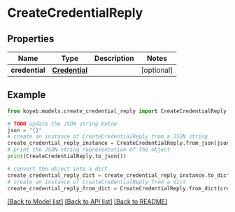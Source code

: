 # CreateCredentialReply


## Properties

Name | Type | Description | Notes
------------ | ------------- | ------------- | -------------
**credential** | [**Credential**](Credential.md) |  | [optional] 

## Example

```python
from koyeb.models.create_credential_reply import CreateCredentialReply

# TODO update the JSON string below
json = "{}"
# create an instance of CreateCredentialReply from a JSON string
create_credential_reply_instance = CreateCredentialReply.from_json(json)
# print the JSON string representation of the object
print(CreateCredentialReply.to_json())

# convert the object into a dict
create_credential_reply_dict = create_credential_reply_instance.to_dict()
# create an instance of CreateCredentialReply from a dict
create_credential_reply_from_dict = CreateCredentialReply.from_dict(create_credential_reply_dict)
```
[[Back to Model list]](../README.md#documentation-for-models) [[Back to API list]](../README.md#documentation-for-api-endpoints) [[Back to README]](../README.md)


